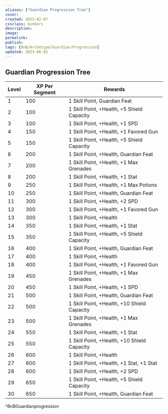 ```yaml
---
aliases: ["Guardian Progression Tree"]
cover: 
created: 2023-02-07
cssclass: bunkers
description: 
image: 
permalink: 
publish: 
tags: [BnB/Archetype/Guardian/Progression]
updated: 2023-06-02
---
```


## Guardian Progression Tree

| **Level** | **XP Per Segment** | **Rewards**                                  |
| ----- | -------------- | ---------------------------------------- |
| 1     | 100            | 1 Skill Point, Guardian Feat              |
| 2     | 100            | 1 Skill Point, +Health, +5 Shield Capacity      |
| 3     | 100            | 1 Skill Point, +Health, +1 SPD           |
| 4     | 150            | 1 Skill Point, +Health, +1 Favored Gun   |
| 5     | 150            | 1 Skill Point, +Health, +5 Shield Capacity      |
| 6     | 200            | 1 Skill Point, +Health, Guardian Feat     |
| 7     | 200            | 1 Skill Point, +Health, +1 Max Grenades  |
| 8     | 200            | 1 Skill Point, +Health, +1 Stat          |
| 9     | 250            | 1 Skill Point, +Health, +1 Max Potions   |
| 10    | 250            | 1 Skill Point, +Health, Guardian Feat     |
| 11    | 300            | 1 Skill Point, +Health, +2 SPD           |
| 12    | 300            | 1 Skill Point, +Health, +1 Favored Gun   |
| 13    | 300            | 1 Skill Point, +Health                   |
| 14    | 350            | 1 Skill Point, +Health, +1 Stat          |
| 15    | 350            | 1 Skill Point, +Health, +5 Shield Capacity      |
| 16    | 400            | 1 Skill Point, +Health, Guardian Feat     |
| 17    | 400            | 1 Skill Point, +Health                   |
| 18    | 400            | 1 Skill Point, +Health, +1 Favored Gun   |
| 19    | 450            | 1 Skill Point, +Health, +1 Max Grenades  |
| 20    | 450            | 1 Skill Point, +Health, +1 SPD           |
| 21    | 500            | 1 Skill Point, +Health, Guardian Feat     |
| 22    | 500            | 1 Skill Point, +Health, +10 Shield Capacity      |
| 23    | 500            | 1 Skill Point, +Health, +1 Max Grenades  |
| 24    | 550            | 1 Skill Point, +Health, +1 Stat          |
| 25    | 550            | 1 Skill Point, +Health, +10 Shield Capacity      |
| 26    | 600            | 1 Skill Point, +Health                   |
| 27    | 600            | 1 Skill Point, +Health, +1 Stat, +1 Stat |
| 28    | 600            | 1 Skill Point, +Health, +2 SPD           |
| 29    | 650            | 1 Skill Point, +Health, +5 Shield Capacity      |
| 30    | 650            | 1 Skill Point, +Health, Guardian Feat     |
^BnBGuardianprogression
